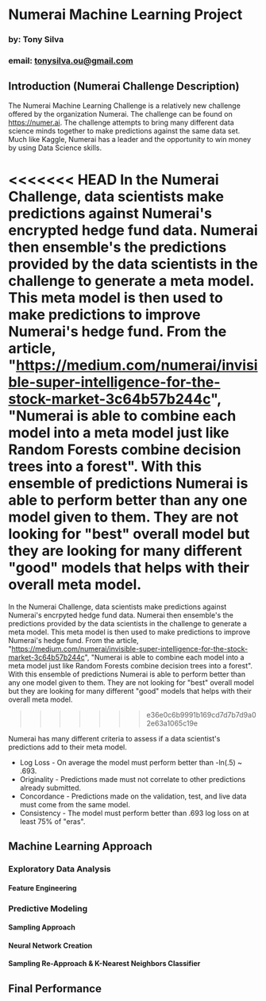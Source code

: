 # Numerai Machine Learning Project
### by: Tony Silva
### email: tonysilva.ou@gmail.com

## Introduction (Numerai Challenge Description)
The Numerai Machine Learning Challenge is a relatively new challenge offered by the organization Numerai. The challenge can be found on https://numer.ai. The challenge attempts to bring many different data science minds together to make predictions against the same data set. Much like Kaggle, Numerai has a leader and the opportunity to win money by using Data Science skills.

<<<<<<< HEAD
In the Numerai Challenge, data scientists make predictions against Numerai's encrypted hedge fund data. Numerai then ensemble's the predictions provided by the data scientists in the challenge to generate a meta model. This meta model is then used to make predictions to improve Numerai's hedge fund. From the article, "https://medium.com/numerai/invisible-super-intelligence-for-the-stock-market-3c64b57b244c", "Numerai is able to combine each model into a meta model just like Random Forests combine decision trees into a forest". With this ensemble of predictions Numerai is able to perform better than any one model given to them. They are not looking for "best" overall model but they are looking for many different "good" models that helps with their overall meta model.
=======
In the Numerai Challenge, data scientists make predictions against Numerai's encrpyted hedge fund data. Numerai then ensemble's the predictions provided by the data scientists in the challenge to generate a meta model. This meta model is then used to make predictions to improve Numerai's hedge fund. From the article, "https://medium.com/numerai/invisible-super-intelligence-for-the-stock-market-3c64b57b244c", "Numerai is able to combine each model into a meta model just like Random Forests combine decision trees into a forest". With this ensemble of predictions Numerai is able to perform better than any one model given to them. They are not looking for "best" overall model but they are looking for many different "good" models that helps with their overall meta model.
>>>>>>> e36e0c6b9991b169cd7d7b7d9a02e63a1065c19e

Numerai has many different criteria to assess if a data scientist's predictions add to their meta model. 
* Log Loss - On average the model must perform better than -ln(.5) ~ .693.
* Originality - Predictions made must not correlate to other predictions already submitted.
* Concordance - Predictions made on the validation, test, and live data must come from the same model.
* Consistency - The model must perform better than .693 log loss on at least 75% of "eras".

## Machine Learning Approach

### Exploratory Data Analysis
#### Feature Engineering

### Predictive Modeling
#### Sampling Approach
#### Neural Network Creation
#### Sampling Re-Approach &  K-Nearest Neighbors Classifier

## Final Performance

